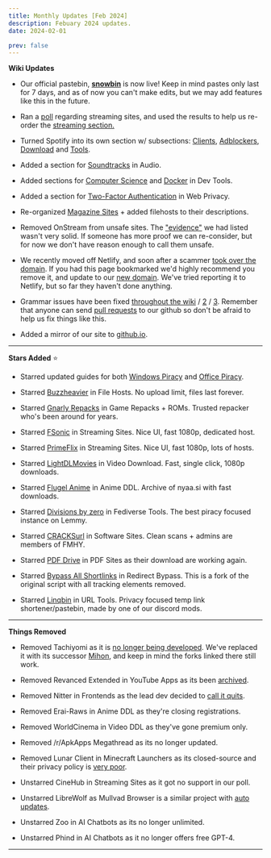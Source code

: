 ```yaml
---
title: Monthly Updates [Feb 2024]
description: Febuary 2024 updates.
date: 2024-02-01

prev: false
---
```

<Post authors="['nbats']" />

**Wiki Updates**

* Our official pastebin, **[snowbin](https://pastes.fmhy.net/)** is now live! Keep in mind pastes only last for 7 days, and as of now you can't make edits, but we may add features like this in the future.

* Ran a [poll](https://i.imgur.com/73paJlr.png) regarding streaming sites, and used the results to help us re-order the [streaming section.](https://fmhy.net/videopiracyguide)

* Turned Spotify into its own section w/ subsections: [Clients](https://fmhy.net/audiopiracyguide#spotify-clients), [Adblockers](https://fmhy.net/audiopiracyguide#spotify-adblockers), [Download](https://fmhy.net/audiopiracyguide#spotify-download) and [Tools](https://fmhy.net/audiopiracyguide#spotify-tools).

* Added a section for [Soundtracks](https://fmhy.net/audiopiracyguide#media-soundtracks) in Audio. 

* Added sections for [Computer Science](https://fmhy.net/devtools#computer-science) and [Docker](https://fmhy.net/devtools#docker-tools) in Dev Tools.

* Added a section for [Two-Factor Authentication](https://fmhy.net/adblockvpnguide#two-factor-authentication) in Web Privacy.

* Re-organized [Magazine Sites](https://fmhy.net/readingpiracyguide#magazines) + added filehosts to their descriptions.

* Removed OnStream from unsafe sites. The ["evidence"](https://rentry.co/upo2r) we had listed wasn't very solid. If someone has more proof we can re-consider, but for now we don't have reason enough to call them unsafe.

* We recently moved off Netlify, and soon after a scammer [took over the domain](https://i.imgur.com/rByoHnf.png). If you had this page bookmarked we'd highly recommend you remove it, and update to our [new domain](https://fmhy.net/). We've tried reporting it to Netlify, but so far they haven't done anything.

* Grammar issues have been fixed [throughout the wiki](https://github.com/fmhy/FMHYedit/pull/1337) / [2](https://github.com/fmhy/FMHYedit/pull/1340) / [3](https://github.com/fmhy/FMHYedit/pull/1339). Remember that anyone can send [pull requests](https://github.com/fmhy/FMHYedit) to our github so don't be afraid to help us fix things like this.

* Added a mirror of our site to [github.io](https://fmhy.github.io/FMHYedit/).

***

**Stars Added** ⭐

* Starred updated guides for both [Windows Piracy](https://fmhy.net/system-tools#windows-isos) and [Office Piracy](https://fmhy.net/text-tools#text-editors).

* Starred [Buzzheavier](https://fmhy.net/file-tools#file-hosts) in File Hosts. No upload limit, files last forever.

* Starred [Gnarly Repacks](https://fmhy.net/gamingpiracyguide#game-repacks) in Game Repacks + ROMs. Trusted repacker who's been around for years.

* Starred [FSonic](https://fmhy.net/videopiracyguide#single-server) in Streaming Sites. Nice UI, fast 1080p, dedicated host.

* Starred [PrimeFlix](https://fmhy.net/videopiracyguide#multi-server) in Streaming Sites. Nice UI, fast 1080p, lots of hosts.

* Starred [LightDLMovies](https://fmhy.net/videopiracyguide#download-sites) in Video Download. Fast, single click, 1080p downloads.

* Starred [Flugel Anime](https://fmhy.net/videopiracyguide#anime-downloading) in Anime DDL. Archive of nyaa.si with fast downloads.

* Starred [Divisions by zero](https://fmhy.net/social-media-tools#fediverse-tools) in Fediverse Tools. The best piracy focused instance on Lemmy.

* Starred [CRACKSurl](https://fmhy.net/downloadpiracyguide#software-sites) in Software Sites. Clean scans + admins are members of FMHY.

* Starred [PDF Drive](https://fmhy.net/readingpiracyguide#pdf-search) in PDF Sites as their download are working again.

* Starred [Bypass All Shortlinks](https://fmhy.net/adblockvpnguide#redirect-bypass) in Redirect Bypass. This is a fork of the original script with all tracking elements removed.

* Starred [Linqbin](https://fmhy.net/internet-tools#url-tools) in URL Tools. Privacy focused temp link shortener/pastebin, made by one of our discord mods.

***
 
**Things Removed**

* Removed Tachiyomi as it is [no longer being developed](https://tachiyomi.org/news/2024-01-13-goodbye). We've replaced it with its successor [Mihon](https://fmhy.net/android-iosguide#android-reading), and keep in mind the forks linked there still work. 

* Removed Revanced Extended in YouTube Apps as its been [archived](https://redd.it/1abt4kk).

* Removed Nitter in Frontends as the lead dev decided to [call it quits](https://github.com/zedeus/nitter/issues/1155#issuecomment-1913361757).

* Removed Erai-Raws in Anime DDL as they're closing registrations.

* Removed WorldCinema in Video DDL as they've gone premium only. 

* Removed /r/ApkApps Megathread as its no longer updated.

* Removed Lunar Client in Minecraft Launchers as its closed-source and their privacy policy is [very poor](https://i.imgur.com/2Wtds7l.png).

* Unstarred CineHub in Streaming Sites as it got no support in our poll.

* Unstarred LibreWolf as Mullvad Browser is a similar project with [auto updates](https://i.imgur.com/GTzWHR0.png).

* Unstarred Zoo in AI Chatbots as its no longer unlimited.

* Unstarred Phind in AI Chatbots as it no longer offers free GPT-4.

***
